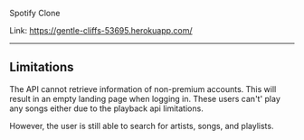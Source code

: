 Spotify Clone

Link: https://gentle-cliffs-53695.herokuapp.com/

---

## Limitations

The API cannot retrieve information of non-premium accounts. This will result in an empty landing page when logging in. These users can't' play any songs either due to the playback api limitations.

However, the user is still able to search for artists, songs, and playlists.
